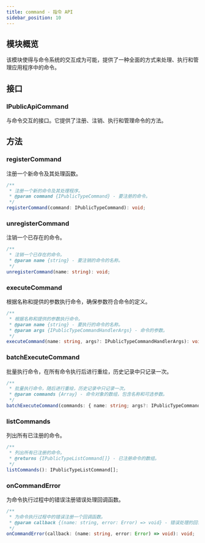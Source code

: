 ```yaml
---
title: command - 指令 API
sidebar_position: 10
---
```




## 模块概览

该模块使得与命令系统的交互成为可能，提供了一种全面的方式来处理、执行和管理应用程序中的命令。



## 接口

### IPublicApiCommand

与命令交互的接口。它提供了注册、注销、执行和管理命令的方法。



## 方法

### registerCommand

注册一个新命令及其处理函数。

```typescript
/**
 * 注册一个新的命令及其处理程序。
 * @param command {IPublicTypeCommand} - 要注册的命令。
 */
registerCommand(command: IPublicTypeCommand): void;
```

### unregisterCommand

注销一个已存在的命令。

```typescript
/**
 * 注销一个已存在的命令。
 * @param name {string} - 要注销的命令的名称。
 */
unregisterCommand(name: string): void;
```

### executeCommand

根据名称和提供的参数执行命令，确保参数符合命令的定义。

```typescript
/**
 * 根据名称和提供的参数执行命令。
 * @param name {string} - 要执行的命令的名称。
 * @param args {IPublicTypeCommandHandlerArgs} - 命令的参数。
 */
executeCommand(name: string, args?: IPublicTypeCommandHandlerArgs): void;
```

### batchExecuteCommand

批量执行命令，在所有命令执行后进行重绘，历史记录中只记录一次。

```typescript
/**
 * 批量执行命令，随后进行重绘，历史记录中只记录一次。
 * @param commands {Array} - 命令对象的数组，包含名称和可选参数。
 */
batchExecuteCommand(commands: { name: string; args?: IPublicTypeCommandHandlerArgs }[]): void;
```

### listCommands

列出所有已注册的命令。

```typescript
/**
 * 列出所有已注册的命令。
 * @returns {IPublicTypeListCommand[]} - 已注册命令的数组。
 */
listCommands(): IPublicTypeListCommand[];
```

### onCommandError

为命令执行过程中的错误注册错误处理回调函数。

```typescript
/**
 * 为命令执行过程中的错误注册一个回调函数。
 * @param callback {(name: string, error: Error) => void} - 错误处理的回调函数。
 */
onCommandError(callback: (name: string, error: Error) => void): void;
```

